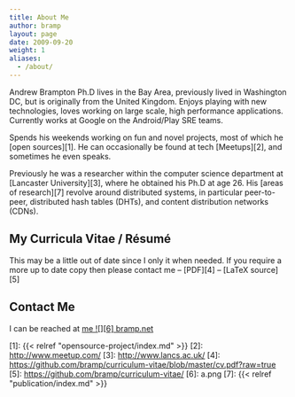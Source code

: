 ```yaml
---
title: About Me
author: bramp
layout: page
date: 2009-09-20
weight: 1
aliases:
  - /about/
---
```


Andrew Brampton Ph.D lives in the Bay Area, previously lived in Washington DC, but is originally from the United Kingdom. Enjoys playing with new technologies, loves working on large scale, high performance applications. Currently works at Google on the Android/Play SRE teams.

Spends his weekends working on fun and novel projects, most of which he [open sources][1]. He can occasionally be found at tech [Meetups][2], and sometimes he even speaks.

Previously he was a researcher within the computer science department at [Lancaster University][3], where he obtained his Ph.D at age 26. His [areas of research][7] revolve around distributed systems, in particular peer-to-peer, distributed hash tables (DHTs), and content distribution networks (CDNs). 

My Curricula Vitae / Résumé
---------------------------

This may be a little out of date since I only it when needed. If you require a more up to date copy then please contact me &#8211; [PDF][4] &#8211; [LaTeX source][5]

Contact Me
----------

I can be reached at <a href="mailto:me AT bramp.net">me ![][6] bramp.net</a>

 [1]: {{< relref "opensource-project/index.md" >}}
 [2]: http://www.meetup.com/
 [3]: http://www.lancs.ac.uk/
 [4]: https://github.com/bramp/curriculum-vitae/blob/master/cv.pdf?raw=true
 [5]: https://github.com/bramp/curriculum-vitae/
 [6]: a.png
 [7]: {{< relref "publication/index.md" >}}
